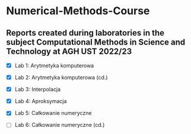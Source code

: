 # Numerical-Methods-Course

## Reports created during laboratories in the subject Computational Methods in Science and Technology at AGH UST 2022/23

- [x] Lab 1: Arytmetyka komputerowa
- [x] Lab 2: Arytmetyka komputerowa (cd.)
- [x] Lab 3: Interpolacja
- [x] Lab 4: Aproksymacja
- [x] Lab 5: Całkowanie numeryczne
- [ ] Lab 6: Całkowanie numeryczne (cd.)

